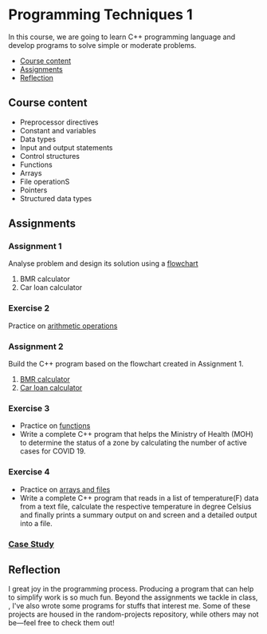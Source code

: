 # Programming Techniques 1
In this course, we are going to learn C++ programming language and develop programs to solve simple or moderate problems.

- [Course content](#course-content)
- [Assignments](#assignments)
- [Reflection](#reflection)

## Course content
- Preprocessor directives
- Constant and variables
- Data types
- Input and output statements
- Control structures
- Functions
- Arrays
- File operationS
- Pointers
- Structured data types

## Assignments
### Assignment 1
Analyse problem and design its solution using a [flowchart](https://github.com/Yuylam/semester-1/blob/6bb359be888c374f23b2671ea579c3059f7c11ef/programming-techniques-1/Assignment%201%20GOE%20JIE%20YING%20LAM%20YOKE%20YU.pdf)
1. BMR calculator
2. Car loan calculator

### Exercise 2
Practice on [arithmetic operations](https://github.com/Yuylam/semester-1/blob/e9dcfcebc4da5363b4a3f7d7f6d92f8acaeaea12/programming-techniques-1/Exercise%202%20LAM%20YOKE%20YU.cpp)

### Assignment 2
Build the C++ program based on the flowchart created in Assignment 1.
1. [BMR calculator](https://github.com/Yuylam/semester-1/blob/e9dcfcebc4da5363b4a3f7d7f6d92f8acaeaea12/programming-techniques-1/Assignment%202%20Set%201%20GOE%20JIE%20YING%20LAM%20YOKE%20YU.cpp)
2. [Car loan calculator](https://github.com/Yuylam/semester-1/blob/e9dcfcebc4da5363b4a3f7d7f6d92f8acaeaea12/programming-techniques-1/Assignment%202%20Set%202%20GOE%20JIE%20YING%20LAM%20YOKE%20YU.cpp)

### Exercise 3
- Practice on [functions](https://github.com/Yuylam/semester-1/blob/e9dcfcebc4da5363b4a3f7d7f6d92f8acaeaea12/programming-techniques-1/Exercise%203%20LAM%20YOKE%20YU.cpp)
- Write a complete C++ program that helps the Ministry of Health (MOH) to determine the status of a zone by calculating the number of active cases for COVID 19.

### Exercise 4
- Practice on [arrays and files](https://github.com/Yuylam/semester-1/blob/fb9c2017b994b064598d63cfe1caf2e2da9ac019/programming-techniques-1/Exercise%204%20LAM%20YOKE%20YU.cpp)
- Write a complete C++ program that reads in a list of temperature(F) data from a text file, calculate the respective temperature in degree Celsius and finally prints a summary output on and screen and a detailed output into a file.

### [Case Study](https://github.com/Yuylam/pt1-case-study)

## Reflection
I great joy in the programming process. Producing a program that can help to simplify work is so much fun. Beyond the assignments we tackle in class, , I've also wrote some programs for stuffs that interest me. Some of these projects are housed in the random-projects repository, while others may not be—feel free to check them out! 
